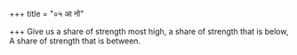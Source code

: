 +++
title = "०५ आ नो"

+++
Give us a share of strength most high, a share of strength that is below,  
     A share of strength that is between.